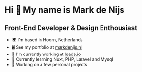 Hi 👋 My name is Mark de Nijs
=============================

Front-End Developer & Design Enthousiast
----------------------------------------

* 🌍  I'm based in Hoorn, Netherlands
* 🖥️  See my portfolio at [markdenijs.nl](http://www.markdenijs.nl)
* 🏢  I'm currently working at [leads.io](http://www.leads.io)
* 🧠  Currently learning Nuxt, PHP, Laravel and Mysql
* 🚀  Working on a few personal projects

<!---
MurkDeNoes/MurkDeNoes is a ✨ special ✨ repository because its `README.md` (this file) appears on your GitHub profile.
You can click the Preview link to take a look at your changes.
--->
